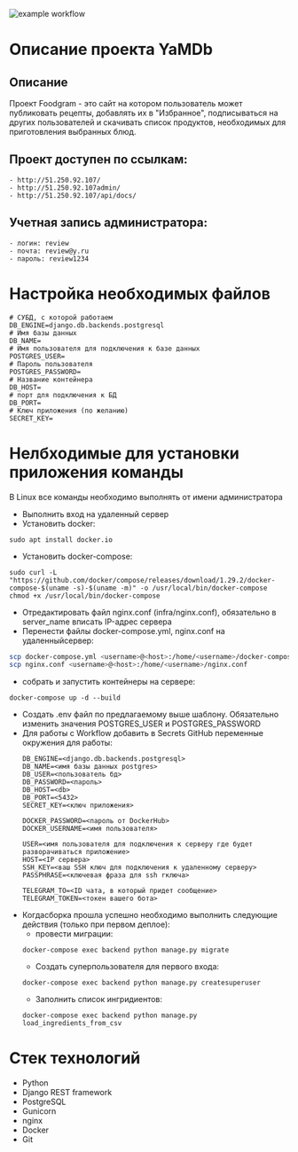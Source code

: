 
![example workflow](https://github.com/Q35978/foodgram-project-react/actions/workflows/foodgram_workflow.yml/badge.svg)
# Описание проекта YaMDb


## Описание
Проект Foodgram - это сайт на котором пользователь может публиковать рецепты, 
добавлять их в "Избранное", подписываться на других пользователей и  скачивать
список продуктов, необходимых для приготовления выбранных блюд.

## Проект доступен по ссылкам:

```
- http://51.250.92.107/
- http://51.250.92.107admin/
- http://51.250.92.107/api/docs/
```

## Учетная запись администратора:

```
- логин: review
- почта: review@y.ru 
- пароль: review1234
```

# Настройка необходимых файлов

```
# СУБД, с которой работаем
DB_ENGINE=django.db.backends.postgresql
# Имя базы данных
DB_NAME=
# Имя пользователя для подключения к базе данных
POSTGRES_USER=
# Пароль пользователя 
POSTGRES_PASSWORD=
# Название контейнера
DB_HOST=
# порт для подключения к БД
DB_PORT=
# Ключ приложения (по желанию)
SECRET_KEY=
```

# Нелбходимые для установки приложения команды
В Linux все команды необходимо выполнять от имени администратора

- Выполнить вход на удаленный сервер
- Установить docker:
```
sudo apt install docker.io 
```
- Установить docker-compose:
```
sudo curl -L "https://github.com/docker/compose/releases/download/1.29.2/docker-compose-$(uname -s)-$(uname -m)" -o /usr/local/bin/docker-compose
chmod +x /usr/local/bin/docker-compose
```
- Отредактировать файл nginx.conf (infra/nginx.conf), обязательно в server_name вписать IP-адрес сервера
- Перенести файлы docker-compose.yml, nginx.conf на удаленныйсервер:
```bash
scp docker-compose.yml <username>@<host>:/home/<username>/docker-compose.yml
scp nginx.conf <username>@<host>:/home/<username>/nginx.conf
```
- собрать и запустить контейнеры на сервере:
```
docker-compose up -d --build
```
- Создать .env файл по предлагаемому выше шаблону. Обязательно изменить значения POSTGRES_USER и POSTGRES_PASSWORD
- Для работы с Workflow добавить в Secrets GitHub переменные окружения для работы:
    ```
    DB_ENGINE=<django.db.backends.postgresql>
    DB_NAME=<имя базы данных postgres>
    DB_USER=<пользователь бд>
    DB_PASSWORD=<пароль>
    DB_HOST=<db>
    DB_PORT=<5432>
    SECRET_KEY=<ключ приложения>
    
    DOCKER_PASSWORD=<пароль от DockerHub>
    DOCKER_USERNAME=<имя пользователя>
    
    USER=<имя пользователя для подключения к серверу где будет разворачиваться приложение>
    HOST=<IP сервера>
    SSH_KEY=<ваш SSH ключ для подключения к удаленному серверу>
    PASSPHRASE=<ключевая фраза для ssh rключа>
  
    TELEGRAM_TO=<ID чата, в который придет сообщение>
    TELEGRAM_TOKEN=<токен вашего бота>
    ```
- Когдасборка прошла успешно необходимо выполнить следующие действия (только при первом деплое):
    * провести миграции:
    ```
    docker-compose exec backend python manage.py migrate
    ```
    * Создать суперпользователя для первого входа:
    ```
    docker-compose exec backend python manage.py createsuperuser
    ```
    * Заполнить список ингридиентов:
    ```
    docker-compose exec backend python manage.py load_ingredients_from_csv
    ```

# Стек технологий
- Python
- Django REST framework
- PostgreSQL
- Gunicorn
- nginx
- Docker
- Git



